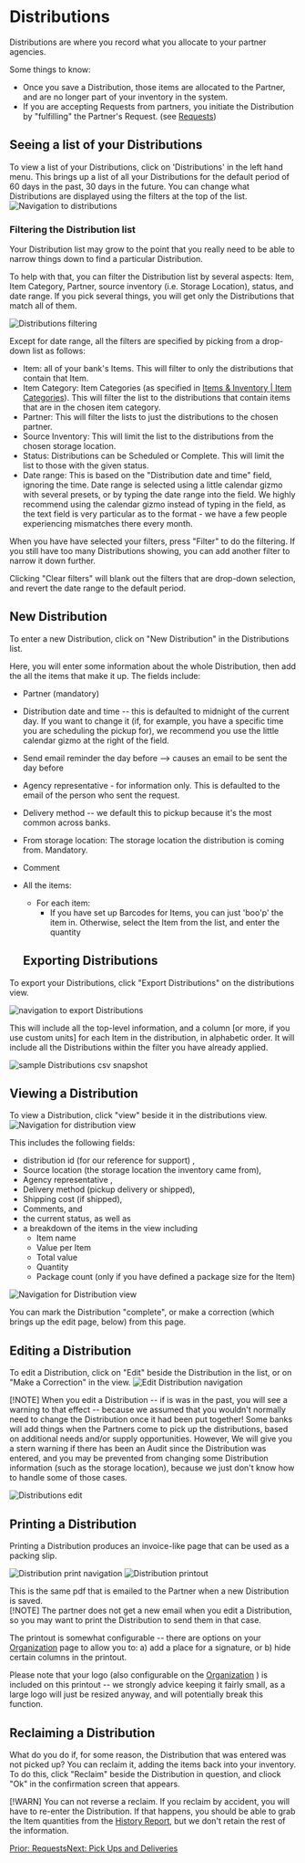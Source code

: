 # Distributions
Distributions are where you record what you allocate to your partner agencies.

Some things to know:
* Once you save a Distribution,  those items are allocated to the Partner, and are no longer part of your inventory in the system.
* If you are accepting Requests from partners,  you initiate the Distribution by "fulfilling" the Partner's Request. (see [Requests](essentials_requests.md#fulfilling-a-request))

## Seeing a list of your Distributions
To view a list of your Distributions,  click on 'Distributions' in the left hand menu.  This brings up a list of all your Distributions for the default period of 60 days in the past, 30 days in the future.   You can change what Distributions are displayed using the filters at the top of the list.
![Navigation to distributions](images/essentials/distributions/essentials_distributions_navigation.png)

### Filtering the Distribution list

Your Distribution list may grow to the point that you really need to be able to narrow things down to find a particular Distribution.

To help with that, you can filter the Distribution list by several aspects: Item, Item Category, Partner, source inventory (i.e. Storage Location), status, and date range.
If you pick several things,  you will get only the Distributions that match all of them.


![Distributions filtering](images/essentials/distributions/essentials_distributions_filter.png)

Except for date range,  all the filters are specified by picking from a drop-down list as follows:
- Item: all of your bank's Items.  This will filter to only the distributions that contain that Item.
- Item Category:  Item Categories (as specified in [Items & Inventory | Item Categories](inventory_items.md)).  This will filter the list to the distributions that contain items that are in the chosen item category.
- Partner:  This will filter the lists to just the distributions to the chosen partner.
- Source Inventory:  This will limit the list to the distributions from the chosen storage location.
- Status:  Distributions can be Scheduled or Complete. This will limit the list to those with the given status.
- Date range:  This is based on the "Distribution date and time" field, ignoring the time.  Date range is selected using a little calendar gizmo with several presets, or by typing the date range into the field.    We highly recommend using the calendar gizmo instead of typing in the field, as the text field is very particular as to the format - we have a few people experiencing mismatches there every month.

When you have have selected your filters,  press "Filter" to do the filtering.  If you still have too many Distributions showing, you can add another filter to narrow it down further.

Clicking "Clear filters" will blank out the filters that are drop-down selection, and revert the date range to the default period.

## New Distribution
To enter a new Distribution,  click on "New Distribution" in the Distributions list.

Here, you will enter some information about the whole Distribution,  then add the all the items that make it up.
The fields include:
- Partner (mandatory)
- Distribution date and time -- this is defaulted to midnight of the current day.  If you want to change it (if, for example, you have a specific time you are scheduling the pickup for), we recommend you use the little calendar gizmo at the right of the field.

- Send email reminder the day before  --> causes an email to be sent the day before
  
- Agency representative - for information only.  This is defaulted to the email of the person who sent the request.
- Delivery method -- we default this to pickup because it's the most common across banks.
- From storage location:  The storage location the distribution is coming from.  Mandatory.
- Comment
- All the items:
  - For each item:
      - If you have set up Barcodes for Items, you can just 'boo'p' the item in.  Otherwise,  select the Item from the list, and enter the quantity
  ## Exporting Distributions
To export your Distributions, click "Export Distributions" on the distributions view.  

![navigation to export Distributions](images/essentials/distributions/essentials_distributions_export_navigation.png)

This will include all the top-level information, and a column [or more, if you use custom units] for each Item in the distribution,  in alphabetic order.   It will include all the Distributions within the filter you have already applied.

![sample Distributions csv snapshot](images/essentials/distributions/essentials_distributions_export_sample.png)
## Viewing a Distribution
To view a Distribution,  click "view" beside it in the distributions view.   
![Navigation for distribution view](images/essentials/distributions/essentials_distributions_view_navigation.png)

This includes the following fields:
- distribution id (for our reference for support) ,
- Source location  (the storage location the inventory came from),
- Agency representative ,
- Delivery method (pickup delivery or shipped),
- Shipping cost (if shipped),
- Comments, and
- the current status, as well as 
- a breakdown of the items in the view including 
  - Item name
  - Value per Item
  - Total value
  - Quantity
  - Package count (only if you have defined a package size for the Item)
   
![Navigation for Distribution view](images/essentials/distributions/essentials_distributions_view.png)

You can mark the Distribution "complete",  or make a correction (which brings up the edit page, below) from this page.

## Editing a Distribution
To edit a Distribution,  click on "Edit" beside the Distribution in the list,  or on "Make a Correction" in the view.
![Edit Distribution navigation](images/essentials/distributions/essentials_distributions_edit_navigation.png)

[!NOTE] When you edit a Distribution -- if is was in the past,  you will see a warning to that effect -- because we assumed that you wouldn't normally need to change the Distribution once it had been put together! Some banks will add things when the Partners come to pick up the distributions, based on additional needs and/or supply opportunities.
However,  We will give you a stern warning if there has been an Audit since the Distribution was entered, and you may be prevented from changing some Distribution information (such as the storage location), because we just don't know how to handle some of those cases.

![Distributions edit](images/essentials/distributions/essentials_distributions_edit.png)
## Printing a Distribution
Printing a Distribution produces an invoice-like page that can be used as a packing slip. 

![Distribution print navigation](images/essentials/distributions/essentials_distributions_print_navigation.png)
![Distribution printout](images/essentials/distributions/essentials_distributions_printout.png)

This is the same pdf that is emailed to the Partner when a new Distribution is saved.  
[!NOTE] The partner does not get a new email when you edit a Distribution,  so you may want to print the Distribution to send them in that case.

The printout is somewhat configurable -- there are options on your [Organization](getting_started_customization.md#customizing-the-distribution-printout) page to allow you to: a) add a place for a signature, or b) hide certain columns in the printout.

Please note that your logo (also configurable on the [Organization](getting_started_customization.md#logo) ) is included on this printout -- we strongly advice keeping it fairly small, as a large logo will just be resized anyway, and will potentially break this function.

## Reclaiming a Distribution
What do you do if, for some reason, the Distribution that was entered was not picked up?   You can reclaim it,  adding the items back into your inventory.
To do this,  click "Reclaim" beside the Distribution in question, and cliock "Ok" in the confirmation screen that appears.

[!WARN]  You can not reverse a reclaim.  If you reclaim by accident, you will have to re-enter the Distribution.  If that happens,  you should be able to grab the Item quantities from the [History Report](reports_history.md), but we don't retain the rest of the information.

[Prior: Requests](essentials_requests.md)[Next: Pick Ups and Deliveries](essentials_pick_ups.md)